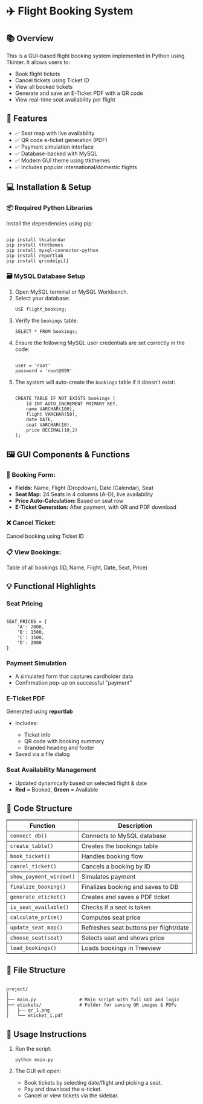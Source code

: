 <!DOCTYPE html>
<html lang="en">
<head>
    <meta charset="UTF-8">
    <meta name="viewport" content="width=device-width, initial-scale=1.0">

</head>
<body>

<h1>✈️ Flight Booking System</h1>

<h2>📚 Overview</h2>
<p>This is a GUI-based flight booking system implemented in Python using Tkinter. It allows users to:</p>
<ul>
    <li>Book flight tickets</li>
    <li>Cancel tickets using Ticket ID</li>
    <li>View all booked tickets</li>
    <li>Generate and save an E-Ticket PDF with a QR code</li>
    <li>View real-time seat availability per flight</li>
</ul>

<h2>🔧 Features</h2>
<ul>
    <li>✅ Seat map with live availability</li>
    <li>✅ QR code e-ticket generation (PDF)</li>
    <li>✅ Payment simulation interface</li>
    <li>✅ Database-backed with MySQL</li>
    <li>✅ Modern GUI theme using ttkthemes</li>
    <li>✅ Includes popular international/domestic flights</li>
</ul>

<h2>💻 Installation & Setup</h2>

<h3>📦 Required Python Libraries</h3>
<p>Install the dependencies using pip:</p>
<pre><code>
pip install tkcalendar
pip install ttkthemes
pip install mysql-connector-python
pip install reportlab
pip install qrcode[pil]
</code></pre>

<h3>🗃️ MySQL Database Setup</h3>
<ol>
    <li>Open MySQL terminal or MySQL Workbench.</li>
    <li>Select your database:</li>
    <pre><code>USE flight_booking;</code></pre>
    <li>Verify the <code>bookings</code> table:</li>
    <pre><code>SELECT * FROM bookings;</code></pre>
    <li>Ensure the following MySQL user credentials are set correctly in the code:</li>
    <pre><code>
user = 'root'
password = 'root@999'
</code></pre>
    <li>The system will auto-create the <code>bookings</code> table if it doesn't exist:</li>
    <pre><code>
CREATE TABLE IF NOT EXISTS bookings (
    id INT AUTO_INCREMENT PRIMARY KEY,
    name VARCHAR(100),
    flight VARCHAR(50),
    date DATE,
    seat VARCHAR(10),
    price DECIMAL(10,2)
);
</code></pre>
</ol>

<h2>🖼️ GUI Components & Functions</h2>

<h3>🧾 Booking Form:</h3>
<ul>
    <li><strong>Fields:</strong> Name, Flight (Dropdown), Date (Calendar), Seat</li>
    <li><strong>Seat Map:</strong> 24 Seats in 4 columns (A–D), live availability</li>
    <li><strong>Price Auto-Calculation:</strong> Based on seat row</li>
    <li><strong>E-Ticket Generation:</strong> After payment, with QR and PDF download</li>
</ul>

<h3>❌ Cancel Ticket:</h3>
<p>Cancel booking using Ticket ID</p>

<h3>📋 View Bookings:</h3>
<p>Table of all bookings (ID, Name, Flight, Date, Seat, Price)</p>

<h2>💡 Functional Highlights</h2>

<h3>Seat Pricing</h3>
<pre><code>
SEAT_PRICES = {
    'A': 2000,
    'B': 1500,
    'C': 1500,
    'D': 2000
}
</code></pre>

<h3>Payment Simulation</h3>
<ul>
    <li>A simulated form that captures cardholder data</li>
    <li>Confirmation pop-up on successful "payment"</li>
</ul>

<h3>E-Ticket PDF</h3>
<p>Generated using <strong>reportlab</strong></p>
<ul>
    <li>Includes:</li>
    <ul>
        <li>Ticket info</li>
        <li>QR code with booking summary</li>
        <li>Branded heading and footer</li>
    </ul>
    <li>Saved via a file dialog</li>
</ul>

<h3>Seat Availability Management</h3>
<ul>
    <li>Updated dynamically based on selected flight & date</li>
    <li><strong>Red</strong> = Booked, <strong>Green</strong> = Available</li>
</ul>

<h2>🧩 Code Structure</h2>

<table border="1">
    <thead>
        <tr>
            <th>Function</th>
            <th>Description</th>
        </tr>
    </thead>
    <tbody>
        <tr>
            <td><code>connect_db()</code></td>
            <td>Connects to MySQL database</td>
        </tr>
        <tr>
            <td><code>create_table()</code></td>
            <td>Creates the bookings table</td>
        </tr>
        <tr>
            <td><code>book_ticket()</code></td>
            <td>Handles booking flow</td>
        </tr>
        <tr>
            <td><code>cancel_ticket()</code></td>
            <td>Cancels a booking by ID</td>
        </tr>
        <tr>
            <td><code>show_payment_window()</code></td>
            <td>Simulates payment</td>
        </tr>
        <tr>
            <td><code>finalize_booking()</code></td>
            <td>Finalizes booking and saves to DB</td>
        </tr>
        <tr>
            <td><code>generate_eticket()</code></td>
            <td>Creates and saves a PDF ticket</td>
        </tr>
        <tr>
            <td><code>is_seat_available()</code></td>
            <td>Checks if a seat is taken</td>
        </tr>
        <tr>
            <td><code>calculate_price()</code></td>
            <td>Computes seat price</td>
        </tr>
        <tr>
            <td><code>update_seat_map()</code></td>
            <td>Refreshes seat buttons per flight/date</td>
        </tr>
        <tr>
            <td><code>choose_seat(seat)</code></td>
            <td>Selects seat and shows price</td>
        </tr>
        <tr>
            <td><code>load_bookings()</code></td>
            <td>Loads bookings in Treeview</td>
        </tr>
    </tbody>
</table>

<h2>📁 File Structure</h2>

<pre><code>
project/
│
├── main.py                # Main script with full GUI and logic
├── etickets/              # Folder for saving QR images & PDFs
│   ├── qr_1.png
│   └── eticket_1.pdf
</code></pre>

<h2>🧪 Usage Instructions</h2>
<ol>
    <li>Run the script:</li>
    <pre><code>python main.py</code></pre>
    <li>The GUI will open:</li>
    <ul>
        <li>Book tickets by selecting date/flight and picking a seat.</li>
        <li>Pay and download the e-ticket.</li>
        <li>Cancel or view tickets via the sidebar.</li>
    </ul>
</ol>

</body>
</html>
